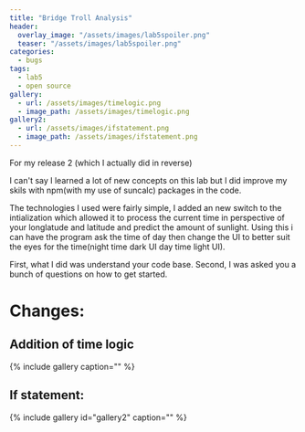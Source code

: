 ```yaml
---
title: "Bridge Troll Analysis"
header:
  overlay_image: "/assets/images/lab5spoiler.png"
  teaser: "/assets/images/lab5spoiler.png"
categories:
  - bugs
tags:
  - lab5
  - open source
gallery:
  - url: /assets/images/timelogic.png
  - image_path: /assets/images/timelogic.png
gallery2:
  - url: /assets/images/ifstatement.png
  - image_path: /assets/images/ifstatement.png
---
```


For my release 2 (which I actually did in reverse)

I can't say I learned a lot of new concepts on this lab but I did improve my skils with npm(with my use of suncalc) packages in the code.

The technologies I used were fairly simple, I added an new switch to the intialization which allowed it to process the current time in perspective of your longlatude and latitude and predict the amount of sunlight. Using this i can have the program ask the time of day then change the UI to better suit the eyes for the time(night time dark UI day time light UI).

First, what I did was understand your code base. Second, I was asked you a bunch of questions on how to get started.

# Changes:

## Addition of time logic

{% include gallery caption="" %}

## If statement:

{% include gallery id="gallery2" caption="" %}
